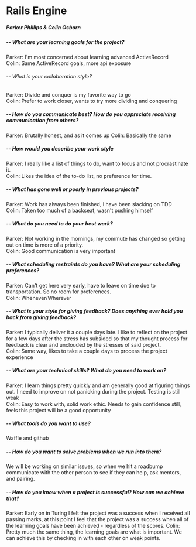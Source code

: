 # Rails Engine
##### Parker Phillips & Colin Osborn     

##### -- What are your learning goals for the project?
Parker: I'm most concerned about learning advanced ActiveRecord     
Colin: Same ActiveRecord goals, more api exposure     

###### -- What is your collaboration style?
Parker: Divide and conquer is my favorite way to go     
Colin: Prefer to work closer, wants to try more dividing and conquering     

##### -- How do you communicate best? How do you appreciate receiving communication from others?
Parker: Brutally honest, and as it comes up
Colin: Basically the same

##### -- How would you describe your work style
Parker: I really like a list of things to do, want to focus and not procrastinate it.     
Colin: Likes the idea of the to-do list, no preference for time.     

##### -- What has gone well or poorly in previous projects?
Parker: Work has always been finished, I have been slacking on TDD     
Colin: Taken too much of a backseat, wasn't pushing himself

##### -- What do you need to do your best work?
Parker: Not working in the mornings, my commute has changed so getting out on time is more of a priority.     
Colin: Good communication is very important

##### -- What scheduling restraints do you have? What are your scheduling preferences?
Parker: Can't get here very early, have to leave on time due to transportation. So no room for preferences.     
Colin: Whenever/Wherever

##### -- What is your style for giving feedback? Does anything ever hold you back from giving feedback?
Parker: I typically deliver it a couple days late. I like to reflect on the project for a few days after the stress has subsided so that my thought process for feedback is clear and unclouded by the stresses of said project.     
Colin: Same way, likes to take a couple days to process the project experience

##### -- What are your technical skills? What do you need to work on?
Parker: I learn things pretty quickly and am generally good at figuring things out. I need to improve on not panicking during the project. Testing is still weak     
Colin: Easy to work with, solid work ethic. Needs to gain confidence still, feels this project will be a good opportunity

##### -- What tools do you want to use?
Waffle and github

##### -- How do you want to solve problems when we run into them?
We will be working on similar issues, so when we hit a roadbump communicate with the other person to see if they can help, ask mentors, and pairing.

##### -- How do you know when a project is successful? How can we achieve that?
Parker: Early on in Turing I felt the project was a success when I received all passing marks, at this point I feel that the project was a success when all of the learning goals have been achieved - regardless of the scores.
Colin: Pretty much the same thing, the learning goals are what is important.
We can achieve this by checking in with each other on weak points.
